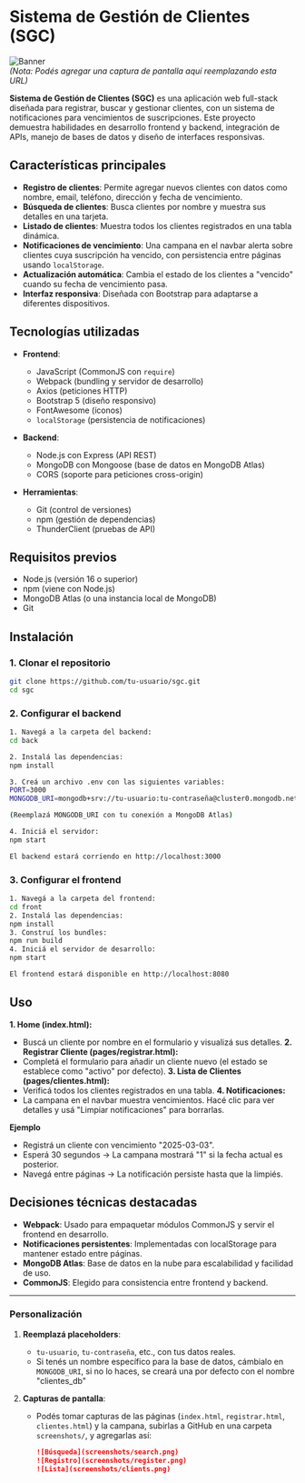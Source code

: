 # Sistema de Gestión de Clientes (SGC)

![Banner](https://via.placeholder.com/800x200.png?text=Sistema+de+Gestión+de+Clientes)  
*(Nota: Podés agregar una captura de pantalla aquí reemplazando esta URL)*

**Sistema de Gestión de Clientes (SGC)** es una aplicación web full-stack diseñada para registrar, buscar y gestionar clientes, con un sistema de notificaciones para vencimientos de suscripciones. Este proyecto demuestra habilidades en desarrollo frontend y backend, integración de APIs, manejo de bases de datos y diseño de interfaces responsivas.

## Características principales

- **Registro de clientes**: Permite agregar nuevos clientes con datos como nombre, email, teléfono, dirección y fecha de vencimiento.
- **Búsqueda de clientes**: Busca clientes por nombre y muestra sus detalles en una tarjeta.
- **Listado de clientes**: Muestra todos los clientes registrados en una tabla dinámica.
- **Notificaciones de vencimiento**: Una campana en el navbar alerta sobre clientes cuya suscripción ha vencido, con persistencia entre páginas usando `localStorage`.
- **Actualización automática**: Cambia el estado de los clientes a "vencido" cuando su fecha de vencimiento pasa.
- **Interfaz responsiva**: Diseñada con Bootstrap para adaptarse a diferentes dispositivos.

## Tecnologías utilizadas

- **Frontend**:
  - JavaScript (CommonJS con `require`)
  - Webpack (bundling y servidor de desarrollo)
  - Axios (peticiones HTTP)
  - Bootstrap 5 (diseño responsivo)
  - FontAwesome (íconos)
  - `localStorage` (persistencia de notificaciones)

- **Backend**:
  - Node.js con Express (API REST)
  - MongoDB con Mongoose (base de datos en MongoDB Atlas)
  - CORS (soporte para peticiones cross-origin)

- **Herramientas**:
  - Git (control de versiones)
  - npm (gestión de dependencias)
  - ThunderClient (pruebas de API)

## Requisitos previos

- Node.js (versión 16 o superior)
- npm (viene con Node.js)
- MongoDB Atlas (o una instancia local de MongoDB)
- Git

## Instalación

### 1. Clonar el repositorio
```bash
git clone https://github.com/tu-usuario/sgc.git
cd sgc
```

### 2. Configurar el backend
```bash
1. Navegá a la carpeta del backend:
cd back

2. Instalá las dependencias:
npm install

3. Creá un archivo .env con las siguientes variables:
PORT=3000
MONGODB_URI=mongodb+srv://tu-usuario:tu-contraseña@cluster0.mongodb.net/clientes_db?retryWrites=true&w=majority

(Reemplazá MONGODB_URI con tu conexión a MongoDB Atlas)

4. Iniciá el servidor:
npm start

El backend estará corriendo en http://localhost:3000
```

### 3. Configurar el frontend
```bash
1. Navegá a la carpeta del frontend:
cd front
2. Instalá las dependencias:
npm install
3. Construí los bundles:
npm run build
4. Iniciá el servidor de desarrollo:
npm start

El frontend estará disponible en http://localhost:8080
```

## Uso
**1. Home (index.html):**
- Buscá un cliente por nombre en el formulario y visualizá sus detalles.
**2. Registrar Cliente (pages/registrar.html):**
- Completá el formulario para añadir un cliente nuevo (el estado se establece como "activo" por defecto).
**3. Lista de Clientes (pages/clientes.html):**
- Verificá todos los clientes registrados en una tabla.
**4. Notificaciones:**
- La campana en el navbar muestra vencimientos. Hacé clic para ver detalles y usá "Limpiar notificaciones" para borrarlas.

**Ejemplo**
- Registrá un cliente con vencimiento "2025-03-03".
- Esperá 30 segundos → La campana mostrará "1" si la fecha actual es posterior.
- Navegá entre páginas → La notificación persiste hasta que la limpiés.

## Decisiones técnicas destacadas
- **Webpack**: Usado para empaquetar módulos CommonJS y servir el frontend en desarrollo.
- **Notificaciones persistentes**: Implementadas con localStorage para mantener estado entre páginas.
- **MongoDB Atlas**: Base de datos en la nube para escalabilidad y facilidad de uso.
- **CommonJS**: Elegido para consistencia entre frontend y backend.

---

### Personalización

1. **Reemplazá placeholders**:
   - `tu-usuario`, `tu-contraseña`, etc., con tus datos reales.
   - Si tenés un nombre específico para la base de datos, cámbialo en `MONGODB_URI`,
   si no lo haces, se creará una por defecto con el nombre "clientes_db"

2. **Capturas de pantalla**:
   - Podés tomar capturas de las páginas (`index.html`, `registrar.html`, `clientes.html`) y la campana, subirlas a GitHub en una carpeta `screenshots/`, y agregarlas así:
     ```markdown
     ![Búsqueda](screenshots/search.png)
     ![Registro](screenshots/register.png)
     ![Lista](screenshots/clients.png)